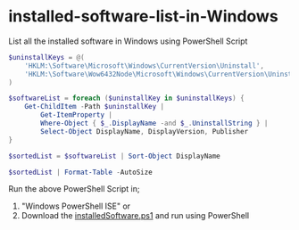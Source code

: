 # installed-software-list-in-Windows
List all the installed software in Windows using PowerShell Script


```powershell
$uninstallKeys = @(
    'HKLM:\Software\Microsoft\Windows\CurrentVersion\Uninstall',
    'HKLM:\Software\Wow6432Node\Microsoft\Windows\CurrentVersion\Uninstall'
)

$softwareList = foreach ($uninstallKey in $uninstallKeys) {
    Get-ChildItem -Path $uninstallKey |
        Get-ItemProperty |
        Where-Object { $_.DisplayName -and $_.UninstallString } |
        Select-Object DisplayName, DisplayVersion, Publisher
}

$sortedList = $softwareList | Sort-Object DisplayName

$sortedList | Format-Table -AutoSize
```

Run the above PowerShell Script in; 
1. "Windows PowerShell ISE" or
2. Download the [installedSoftware.ps1](./installedSoftware.ps1) and run using PowerShell
